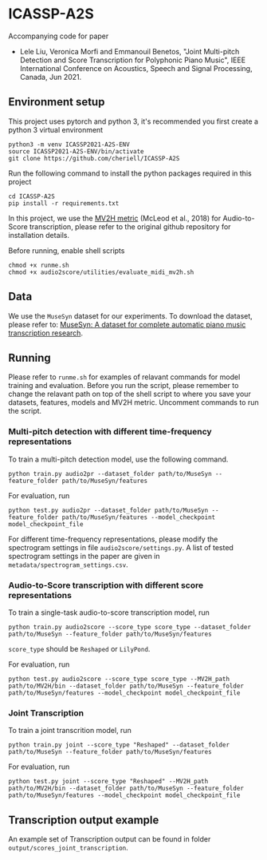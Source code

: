 # ICASSP-A2S

Accompanying code for paper

- Lele Liu, Veronica Morfi and Emmanouil Benetos, "Joint Multi-pitch Detection and Score Transcription for Polyphonic Piano Music", IEEE International Conference on Acoustics, Speech and Signal Processing, Canada, Jun 2021.

## Environment setup

This project uses pytorch and python 3, it's recommended you first create a python 3 virtual environment

    python3 -m venv ICASSP2021-A2S-ENV
    source ICASSP2021-A2S-ENV/bin/activate
    git clone https://github.com/cheriell/ICASSP-A2S

Run the following command to install the python packages required in this project

    cd ICASSP-A2S
    pip install -r requirements.txt

In this project, we use the [MV2H metric](https://github.com/apmcleod/MV2H) (McLeod et al., 2018) for Audio-to-Score transcription, please refer to the original github repository for installation details.

Before running, enable shell scripts

    chmod +x runme.sh
    chmod +x audio2score/utilities/evaluate_midi_mv2h.sh 

## Data

We use the `MuseSyn` dataset for our experiments. To download the dataset, please refer to: [MuseSyn: A dataset for complete automatic piano music transcription research](https://zenodo.org/record/4527460).

## Running

Please refer to `runme.sh` for examples of relavant commands for model training and evaluation. Before you run the script, please remember to change the relavant path on top of the shell script to where you save your datasets, features, models and MV2H metric. Uncomment commands to run the script.

### Multi-pitch detection with different time-frequency representations

To train a multi-pitch detection model, use the following command.

    python train.py audio2pr --dataset_folder path/to/MuseSyn --feature_folder path/to/MuseSyn/features

For evaluation, run

    python test.py audio2pr --dataset_folder path/to/MuseSyn --feature_folder path/to/MuseSyn/features --model_checkpoint model_checkpoint_file

For different time-frequency representations, please modify the spectrogram settings in file `audio2score/settings.py`. A list of tested spectrogram settings in the paper are given in `metadata/spectrogram_settings.csv`.

### Audio-to-Score transcription with different score representations

To train a single-task audio-to-score transcription model, run

    python train.py audio2score --score_type score_type --dataset_folder path/to/MuseSyn --feature_folder path/to/MuseSyn/features

`score_type` should be `Reshaped` or `LilyPond`.

For evaluation, run

    python test.py audio2score --score_type score_type --MV2H_path path/to/MV2H/bin --dataset_folder path/to/MuseSyn --feature_folder path/to/MuseSyn/features --model_checkpoint model_checkpoint_file

### Joint Transcription

To train a joint transcrition model, run

    python train.py joint --score_type "Reshaped" --dataset_folder path/to/MuseSyn --feature_folder path/to/MuseSyn/features

For evaluation, run

    python test.py joint --score_type "Reshaped" --MV2H_path path/to/MV2H/bin --dataset_folder path/to/MuseSyn --feature_folder path/to/MuseSyn/features --model_checkpoint model_checkpoint_file

## Transcription output example

An example set of Transcription output can be found in folder `output/scores_joint_transcription`.